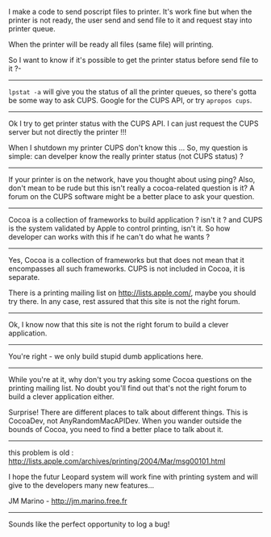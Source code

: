 I make a code to send poscript files to printer.
It's work fine but when the printer is not ready, the user send and send file to it and request stay into printer queue.

When the printer will be ready all files (same file) will printing.

So I want to know if it's possible to get the printer status before send file to it ?-

----
`lpstat -a` will give you the status of all the printer queues, so there's gotta be some way to ask CUPS.  Google for the CUPS API, or try `apropos cups`.

----
Ok I try to get printer status with the CUPS API.
I can just request the CUPS server but not directly the printer !!!

When I shutdown my printer CUPS don't know this ...
So, my question is simple: can develper know the really printer status (not CUPS status) ?

----

If your printer is on the network, have you thought about using ping? Also, don't mean to be rude but this isn't really a cocoa-related question is it? A forum on the CUPS software might be a better place to ask your question.

----

Cocoa is a collection of frameworks to build application ? isn't it ? and CUPS is the system validated by Apple to control printing, isn't it. So how developer can works with this if he can't do what he wants ?

----
Yes, Cocoa is a collection of frameworks but that does not mean that it encompasses all such frameworks. CUPS is not included in Cocoa, it is separate.

There is a printing mailing list on http://lists.apple.com/, maybe you should try there. In any case, rest assured that this site is not the right forum.

----
Ok, I know now that this site is not the right forum to build a clever application.

----

You're right - we only build stupid dumb applications here.

----
While you're at it, why don't you try asking some Cocoa questions on the printing mailing list. No doubt you'll find out that's not the right forum to build a clever application either.

Surprise! There are different places to talk about different things. This is CocoaDev, not AnyRandomMacAPIDev. When you wander outside the bounds of Cocoa, you need to find a better place to talk about it.

----
this problem is old :
http://lists.apple.com/archives/printing/2004/Mar/msg00101.html

I hope the futur Leopard system will work fine with printing system and will give to the developers many new features...

JM Marino - http://jm.marino.free.fr

----

Sounds like the perfect opportunity to log a bug!
